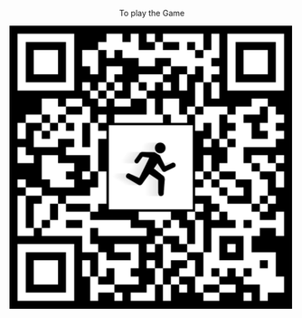 <p>To play the Game</p>
<img src="./img/Run Game.png" width="500" 
     height="500"></img>
<style>
     p {
          text-align: center;
</style>
